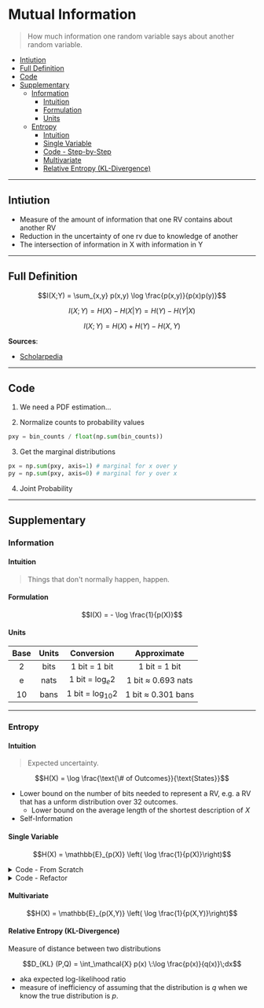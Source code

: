 # Mutual Information

> How much information one random variable says about another random variable.

- [Intiution](#intiution)
- [Full Definition](#full-definition)
- [Code](#code)
- [Supplementary](#supplementary)
  - [Information](#information)
    - [Intuition](#intuition)
    - [Formulation](#formulation)
    - [Units](#units)
  - [Entropy](#entropy)
    - [Intuition](#intuition-1)
    - [Single Variable](#single-variable)
    - [Code - Step-by-Step](#code---step-by-step)
    - [Multivariate](#multivariate)
    - [Relative Entropy (KL-Divergence)](#relative-entropy-kl-divergence)


---

## Intiution

* Measure of the amount of information that one RV contains about another RV
* Reduction in the uncertainty of one rv due to knowledge of another
* The intersection of information in X with information in Y

---

## Full Definition

$$I(X;Y) = \sum_{x,y} p(x,y) \log \frac{p(x,y)}{p(x)p(y)}$$

$$I(X;Y) = H(X) - H(X|Y) = H(Y) - H(Y|X)$$

$$I(X;Y) = H(X) + H(Y) - H(X,Y)$$

**Sources**:
* [Scholarpedia](http://www.scholarpedia.org/article/Mutual_information)

---

## Code

1. We need a PDF estimation...


2. Normalize counts to probability values

```python
pxy = bin_counts / float(np.sum(bin_counts))
```

3. Get the marginal distributions

```python
px = np.sum(pxy, axis=1) # marginal for x over y
py = np.sum(pxy, axis=0) # marginal for y over x
```

4. Joint Probability

---

## Supplementary

### Information


#### Intuition

> Things that don't normally happen, happen.


#### Formulation

$$I(X) = - \log \frac{1}{p(X)}$$


#### Units

<center>

| Base  | Units |      Conversion      |        Approximate         |
| :---: | :---: | :------------------: | :------------------------: |
|   2   | bits  |    1 bit = 1 bit     |       1 bit = 1 bit        |
|   e   | nats  |  1 bit = $\log_e 2$  | 1 bit $\approx$ 0.693 nats |
|  10   | bans  | 1 bit = $\log_{10}2$ | 1 bit $\approx$ 0.301 bans |

</center>

---

### Entropy


#### Intuition

> Expected uncertainty.

$$H(X) = \log \frac{\text{\# of Outcomes}}{\text{States}}$$

* Lower bound on the number of bits needed to represent a RV, e.g. a RV that has a unform distribution over 32 outcomes.
  * Lower bound on the average length of the shortest description of $X$
* Self-Information

#### Single Variable

$$H(X) = \mathbb{E}_{p(X)} \left( \log \frac{1}{p(X)}\right)$$


<details>
<summary>Code - From Scratch</summary>

#### Code - Step-by-Step

1. Obtain all of the possible occurrences of the outcomes. 
   ```python
   values, counts = np.unique(labels, return_counts=True)
   ```

2. Normalize the occurrences to obtain a probability distribution
   ```python
   counts /= counts.sum()
   ```

3. Calculate the entropy using the formula above
   ```python
   H = - (counts * np.log(counts, 2)).sum()
   ```

As a general rule-of-thumb, I never try to reinvent the wheel so I look to use whatever other software is available for calculating entropy. The simplest I have found is from `scipy` which has an entropy function. We still need a probability distribution (the counts variable). From there we can just use the entropy function.
</details>


<details>
<summary>Code - Refactor</summary>

2. Use Scipy Function
   ```python
   H = entropy(counts, base=base)
   ```
</details>

#### Multivariate

$$H(X) = \mathbb{E}_{p(X,Y)} \left( \log \frac{1}{p(X,Y)}\right)$$

#### Relative Entropy (KL-Divergence)

Measure of distance between two distributions

$$D_{KL} (P,Q) = \int_\mathcal{X} p(x) \:\log \frac{p(x)}{q(x)}\;dx$$

* aka expected log-likelihood ratio
* measure of inefficiency of assuming that the distribution is $q$ when we know the true distribution is $p$.

